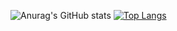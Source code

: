 ![Anurag's GitHub stats](https://github-readme-stats.vercel.app/api?username=ramirolopescanadell&show_icons=true&theme=vue&line_height=20)
[![Top Langs](https://github-readme-stats.vercel.app/api/top-langs/?username=ramirolopescanadell&layout=compact&card_width=400)](https://github.com/anuraghazra/github-readme-stats)

